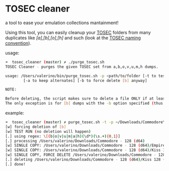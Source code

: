 # TOSEC cleaner

a tool to ease your emulation collections mantainment!

Using this tool, you can easily cleanup your [TOSEC](https://www.tosecdev.org/) folders from many duplicates like _[a],[b],[o],[h]_ and such (look at the [TOSEC naming convention](https://www.tosecdev.org/tosec-naming-convention)).

usage:

~~~bash
➜  tosec_cleaner (master) ✗ ./purge_tosec.sh
TOSEC Cleaner - purges the given TOSEC set from a,b,o,v,u,m,h dumps.

usage: /Users/valerino/bin/purge_tosec.sh -p <path/to/folder [-t to test run, no deletion] [-h to keep hacks]
        [-a to keep alternates] [-b to force delete [b] anyway]

NOTE:

Before deleting, the script makes sure to delete a file ONLY if at least a "good" copy is kept, either it will keep the "bad".
The only exception is for [b] dumps with the -b option specified (thus, force deletes the only copy which is "bad").
~~~

example:
~~~bash
➜  tosec_cleaner (master) ✗ purge_tosec.sh -t -p ~/Downloads/Commodore\ -\ 128\ \(d64\) -b
[w] forcing deletion of [b]
[w] TEST RUN (no deletion will happen)
[.] using regex: \[(b|o|v|u|m|a|h)(\d*)(\s.+){0,1}]
[.] processing /Users/valerino/Downloads/Commodore - 128 (d64)
[w] SINGLE COPY: /Users/valerino/Downloads/Commodore - 128 (d64)/Empire 128 - Enhanced (1987-10)(Blakemore, Cleve)[h Binary Legens][80column].zip
[w] SINGLE COPY: /Users/valerino/Downloads/Commodore - 128 (d64)/Kiss 128 (19xx)(-)[b].zip
[w] SINGLE COPY, FORCE DELETE /Users/valerino/Downloads/Commodore - 128 (d64)/Kiss 128 (19xx)(-)[b].zip
[.] deleting /Users/valerino/Downloads/Commodore - 128 (d64)/Kiss 128 (19xx)(-)[b].zip
[.] done!
~~~
